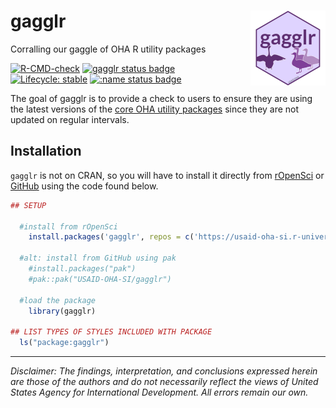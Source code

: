 # gagglr <img src="man/figures/logo.png" align="right" height="120" />

Corralling our gaggle of OHA R utility packages

<!-- badges: start -->
[![R-CMD-check](https://github.com/USAID-OHA-SI/gagglr/workflows/R-CMD-check/badge.svg)](https://github.com/USAID-OHA-SI/gagglr/actions)
[![gagglr status badge](https://usaid-oha-si.r-universe.dev/badges/gagglr)](https://usaid-oha-si.r-universe.dev/gagglr)
[![Lifecycle: stable](https://img.shields.io/badge/lifecycle-stable-brightgreen.svg)](https://lifecycle.r-lib.org/articles/stages.html#stable)
[![:name status badge](https://usaid-oha-si.r-universe.dev/badges/:name)](https://usaid-oha-si.r-universe.dev/)
<!-- badges: end -->

The goal of gagglr is to provide a check to users to ensure they are using the latest versions of the [core OHA utility packages](https://usaid-oha-si.github.io/tools/) since they are not updated on regular intervals.

## Installation

`gagglr` is not on CRAN, so you will have to install it directly from [rOpenSci](https://usaid-oha-si.r-universe.dev/packages) or [GitHub](https://github.com/USAID-OHA-SI/) using the code found below.

``` r
## SETUP

  #install from rOpenSci
    install.packages('gagglr', repos = c('https://usaid-oha-si.r-universe.dev', 'https://cloud.r-project.org'))
    
  #alt: install from GitHub using pak
    #install.packages("pak")
    #pak::pak("USAID-OHA-SI/gagglr")
    
  #load the package
    library(gagglr)

## LIST TYPES OF STYLES INCLUDED WITH PACKAGE
  ls("package:gagglr")
```


---

*Disclaimer: The findings, interpretation, and conclusions expressed herein are those of the authors and do not necessarily reflect the views of United States Agency for International Development. All errors remain our own.*


